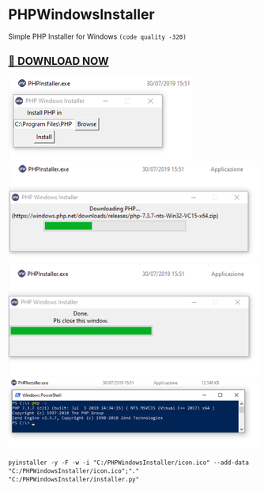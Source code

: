 # PHPWindowsInstaller
Simple PHP Installer for Windows `(code quality -320)`

## [🤩 DOWNLOAD NOW](https://github.com/peppelg/PHPWindowsInstaller/raw/master/PHPInstaller.exe)

![Step 1](https://raw.githubusercontent.com/peppelg/PHPWindowsInstaller/master/Screenshot_1.png)
![Step 2](https://raw.githubusercontent.com/peppelg/PHPWindowsInstaller/master/Screenshot_2.png)
![Step 3](https://raw.githubusercontent.com/peppelg/PHPWindowsInstaller/master/Screenshot_3.png)
![Step 4](https://raw.githubusercontent.com/peppelg/PHPWindowsInstaller/master/Screenshot_4.png)


`pyinstaller -y -F -w -i "C:/PHPWindowsInstaller/icon.ico" --add-data "C:/PHPWindowsInstaller/icon.ico";"."  "C:/PHPWindowsInstaller/installer.py"`
